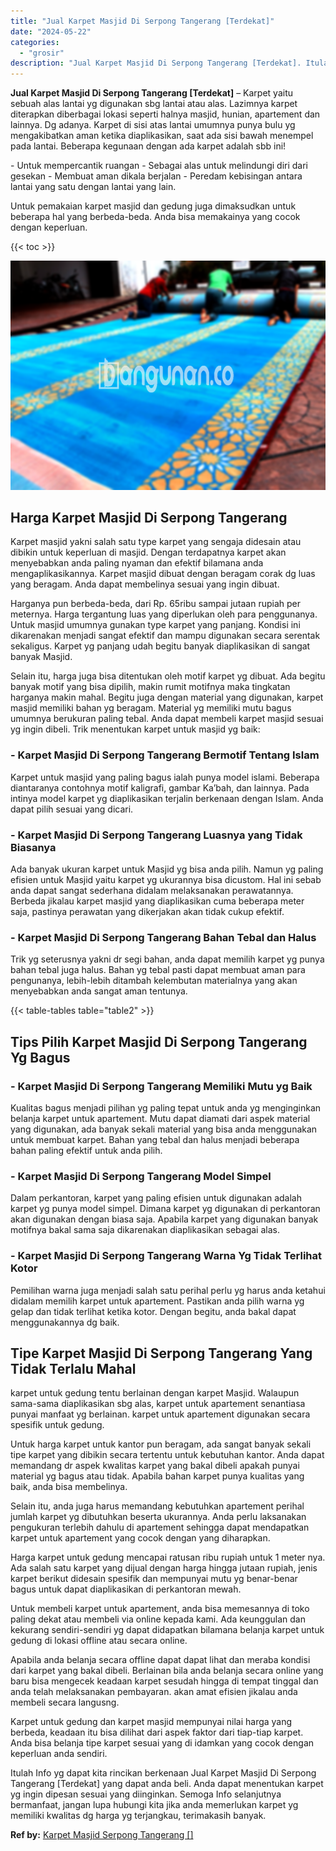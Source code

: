 ```yaml
---
title: "Jual Karpet Masjid Di Serpong Tangerang [Terdekat]"
date: "2024-05-22"
categories: 
  - "grosir"
description: "Jual Karpet Masjid Di Serpong Tangerang [Terdekat]. Itulah Info yg dapat kita rincikan berkenaan Jual Karpet Masjid Di Serpong Tangerang [Terdekat] yang da..."
---
```


**Jual Karpet Masjid Di Serpong Tangerang \[Terdekat\]** – Karpet yaitu sebuah alas lantai yg digunakan sbg lantai atau alas. Lazimnya karpet diterapkan diberbagai lokasi seperti halnya masjid, hunian, apartement dan lainnya. Dg adanya. Karpet di sisi atas lantai umumnya punya bulu yg mengakibatkan aman ketika diaplikasikan, saat ada sisi bawah menempel pada lantai. Beberapa kegunaan dengan ada karpet adalah sbb ini!

\- Untuk mempercantik ruangan - Sebagai alas untuk melindungi diri dari gesekan - Membuat aman dikala berjalan - Peredam kebisingan antara lantai yang satu dengan lantai yang lain.

Untuk pemakaian karpet masjid dan gedung juga dimaksudkan untuk beberapa hal yang berbeda-beda. Anda bisa memakainya yang cocok dengan keperluan.

{{< toc >}}

![Jual Karpet Masjid Di Serpong Tangerang [Terdekat]](/images/grosir-karpet-murah-32.png)

## Harga Karpet Masjid Di Serpong Tangerang

Karpet masjid yakni salah satu type karpet yang sengaja didesain atau dibikin untuk keperluan di masjid. Dengan terdapatnya karpet akan menyebabkan anda paling nyaman dan efektif bilamana anda mengaplikasikannya. Karpet masjid dibuat dengan beragam corak dg luas yang beragam. Anda dapat membelinya sesuai yang ingin dibuat.

Harganya pun berbeda-beda, dari Rp. 65ribu sampai jutaan rupiah per meternya. Harga tergantung luas yang diperlukan oleh para penggunanya. Untuk masjid umumnya gunakan type karpet yang panjang. Kondisi ini dikarenakan menjadi sangat efektif dan mampu digunakan secara serentak sekaligus. Karpet yg panjang udah begitu banyak diaplikasikan di sangat banyak Masjid.

Selain itu, harga juga bisa ditentukan oleh motif karpet yg dibuat. Ada begitu banyak motif yang bisa dipilih, makin rumit motifnya maka tingkatan harganya makin mahal. Begitu juga dengan material yang digunakan, karpet masjid memiliki bahan yg beragam. Material yg memiliki mutu bagus umumnya berukuran paling tebal. Anda dapat membeli karpet masjid sesuai yg ingin dibeli. Trik menentukan karpet untuk masjid yg baik:

### \- Karpet Masjid Di Serpong Tangerang Bermotif Tentang Islam

Karpet untuk masjid yang paling bagus ialah punya model islami. Beberapa diantaranya contohnya motif kaligrafi, gambar Ka’bah, dan lainnya. Pada intinya model karpet yg diaplikasikan terjalin berkenaan dengan Islam. Anda dapat pilih sesuai yang dicari.

### \- Karpet Masjid Di Serpong Tangerang Luasnya yang Tidak Biasanya

Ada banyak ukuran karpet untuk Masjid yg bisa anda pilih. Namun yg paling efisien untuk Masjid yaitu karpet yg ukurannya bisa dicustom. Hal ini sebab anda dapat sangat sederhana didalam melaksanakan perawatannya. Berbeda jikalau karpet masjid yang diaplikasikan cuma beberapa meter saja, pastinya perawatan yang dikerjakan akan tidak cukup efektif.

### \- Karpet Masjid Di Serpong Tangerang Bahan Tebal dan Halus

Trik yg seterusnya yakni dr segi bahan, anda dapat memilih karpet yg punya bahan tebal juga halus. Bahan yg tebal pasti dapat membuat aman para pengunanya, lebih-lebih ditambah kelembutan materialnya yang akan menyebabkan anda sangat aman tentunya.

{{< table-tables table="table2" >}}

## Tips Pilih Karpet Masjid Di Serpong Tangerang Yg Bagus

### \- Karpet Masjid Di Serpong Tangerang Memiliki Mutu yg Baik

Kualitas bagus menjadi pilihan yg paling tepat untuk anda yg menginginkan belanja karpet untuk apartement. Mutu dapat diamati dari aspek material yang digunakan, ada banyak sekali material yang bisa anda menggunakan untuk membuat karpet. Bahan yang tebal dan halus menjadi beberapa bahan paling efektif untuk anda pilih.

### \- Karpet Masjid Di Serpong Tangerang Model Simpel

Dalam perkantoran, karpet yang paling efisien untuk digunakan adalah karpet yg punya model simpel. Dimana karpet yg digunakan di perkantoran akan digunakan dengan biasa saja. Apabila karpet yang digunakan banyak motifnya bakal sama saja dikarenakan diaplikasikan sebagai alas.

### \- Karpet Masjid Di Serpong Tangerang Warna Yg Tidak Terlihat Kotor

Pemilihan warna juga menjadi salah satu perihal perlu yg harus anda ketahui didalam memilih karpet untuk apartement. Pastikan anda pilih warna yg gelap dan tidak terlihat ketika kotor. Dengan begitu, anda bakal dapat menggunakannya dg baik.

## Tipe Karpet Masjid Di Serpong Tangerang Yang Tidak Terlalu Mahal

karpet untuk gedung tentu berlainan dengan karpet Masjid. Walaupun sama-sama diaplikasikan sbg alas, karpet untuk apartement senantiasa punyai manfaat yg berlainan. karpet untuk apartement digunakan secara spesifik untuk gedung.

Untuk harga karpet untuk kantor pun beragam, ada sangat banyak sekali tipe karpet yang dibikin secara tertentu untuk kebutuhan kantor. Anda dapat memandang dr aspek kwalitas karpet yang bakal dibeli apakah punyai material yg bagus atau tidak. Apabila bahan karpet punya kualitas yang baik, anda bisa membelinya.

Selain itu, anda juga harus memandang kebutuhkan apartement perihal jumlah karpet yg dibutuhkan beserta ukurannya. Anda perlu laksanakan pengukuran terlebih dahulu di apartement sehingga dapat mendapatkan karpet untuk apartement yang cocok dengan yang diharapkan.

Harga karpet untuk gedung mencapai ratusan ribu rupiah untuk 1 meter nya. Ada salah satu karpet yang dijual dengan harga hingga jutaan rupiah, jenis karpet berikut didesain spesifik dan mempunyai mutu yg benar-benar bagus untuk dapat diaplikasikan di perkantoran mewah.

Untuk membeli karpet untuk apartement, anda bisa memesannya di toko paling dekat atau membeli via online kepada kami. Ada keunggulan dan kekurang sendiri-sendiri yg dapat didapatkan bilamana belanja karpet untuk gedung di lokasi offline atau secara online.

Apabila anda belanja secara offline dapat dapat lihat dan meraba kondisi dari karpet yang bakal dibeli. Berlainan bila anda belanja secara online yang baru bisa mengecek keadaan karpet sesudah hingga di tempat tinggal dan anda telah melaksanakan pembayaran. akan amat efisien jikalau anda membeli secara langusng.

Karpet untuk gedung dan karpet masjid mempunyai nilai harga yang berbeda, keadaan itu bisa dilihat dari aspek faktor dari tiap-tiap karpet. Anda bisa belanja tipe karpet sesuai yang di idamkan yang cocok dengan keperluan anda sendiri.

Itulah Info yg dapat kita rincikan berkenaan Jual Karpet Masjid Di Serpong Tangerang \[Terdekat\] yang dapat anda beli. Anda dapat menentukan karpet yg ingin dipesan sesuai yang diinginkan. Semoga Info selanjutnya bermanfaat, jangan lupa hubungi kita jika anda memerlukan karpet yg memiliki kwalitas dg harga yg terjangkau, terimakasih banyak.

**Ref by:**  [Karpet Masjid Serpong Tangerang []](https://id.wikipedia.org/wiki/Karpet)
